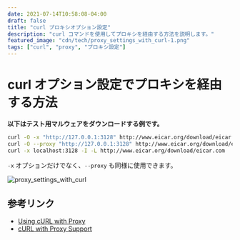 ```yaml
---
date: 2021-07-14T10:58:08-04:00
draft: false
title: "curl プロキシオプション設定"
description: "curl コマンドを使用してプロキシを経由する方法を説明します。"
featured_image: "cdn/tech/proxy_settings_with_curl-1.png"
tags: ["curl", "proxy", "プロキシ設定"]
---
```


# curl オプション設定でプロキシを経由する方法

**以下はテスト用マルウェアをダウンロードする例です。**
<!--more-->

```bash
curl -O -x "http://127.0.0.1:3128" http://www.eicar.org/download/eicar.com
curl -O --proxy "http://127.0.0.1:3128" http://www.eicar.org/download/eicar.com
curl -x localhost:3128 -I -L http://www.eicar.org/download/eicar.com
```

`-x` オプションだけでなく、`--proxy` も同様に使用できます。

![proxy_settings_with_curl](https://blog.plura.io/cdn/tech/proxy_settings_with_curl-1.png)

## 参考リンク

- [Using cURL with Proxy](https://oxylabs.io/blog/curl-with-proxy)
- [cURL with Proxy Support](https://red.ht/2UKB3yC)
